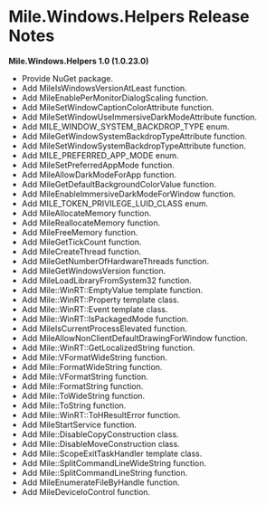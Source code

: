 ﻿# Mile.Windows.Helpers Release Notes

**Mile.Windows.Helpers 1.0 (1.0.23.0)**

- Provide NuGet package.
- Add MileIsWindowsVersionAtLeast function.
- Add MileEnablePerMonitorDialogScaling function.
- Add MileSetWindowCaptionColorAttribute function.
- Add MileSetWindowUseImmersiveDarkModeAttribute function.
- Add MILE_WINDOW_SYSTEM_BACKDROP_TYPE enum.
- Add MileGetWindowSystemBackdropTypeAttribute function.
- Add MileSetWindowSystemBackdropTypeAttribute function.
- Add MILE_PREFERRED_APP_MODE enum.
- Add MileSetPreferredAppMode function.
- Add MileAllowDarkModeForApp function.
- Add MileGetDefaultBackgroundColorValue function.
- Add MileEnableImmersiveDarkModeForWindow function.
- Add MILE_TOKEN_PRIVILEGE_LUID_CLASS enum.
- Add MileAllocateMemory function.
- Add MileReallocateMemory function.
- Add MileFreeMemory function.
- Add MileGetTickCount function.
- Add MileCreateThread function.
- Add MileGetNumberOfHardwareThreads function.
- Add MileGetWindowsVersion function.
- Add MileLoadLibraryFromSystem32 function.
- Add Mile::WinRT::EmptyValue template function.
- Add Mile::WinRT::Property template class.
- Add Mile::WinRT::Event template class.
- Add Mile::WinRT::IsPackagedMode function.
- Add MileIsCurrentProcessElevated function.
- Add MileAllowNonClientDefaultDrawingForWindow function.
- Add Mile::WinRT::GetLocalizedString function.
- Add Mile::VFormatWideString function.
- Add Mile::FormatWideString function.
- Add Mile::VFormatString function.
- Add Mile::FormatString function.
- Add Mile::ToWideString function.
- Add Mile::ToString function.
- Add Mile::WinRT::ToHResultError function.
- Add MileStartService function.
- Add Mile::DisableCopyConstruction class.
- Add Mile::DisableMoveConstruction class.
- Add Mile::ScopeExitTaskHandler template class.
- Add Mile::SplitCommandLineWideString function.
- Add Mile::SplitCommandLineString function.
- Add MileEnumerateFileByHandle function.
- Add MileDeviceIoControl function.

